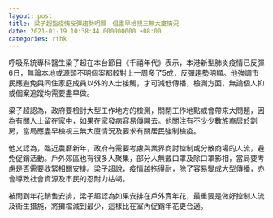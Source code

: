 ```yaml
---
layout: post
title: 梁子超指疫情反彈趨勢明顯　倡盡早檢視三無大廈情況
date: 2021-01-19 10:38:44.000000000 +08:00
categories: rthk
---
```


呼吸系統專科醫生梁子超在本台節目《千禧年代》表示，本港新型肺炎疫情已反彈6日，無論本地或源頭不明個案都較對上一周多了5成，反彈趨勢明顯。他強調市民應避免與同住家庭成員以外的人士接觸，才可減低傳播，檢測方面，無論個人抑或個案追蹤均需要盡早做。

梁子超認為，政府要檢討大型工作地方的檢測，關閉工作地點或會帶來大問題，因為有關人士留在家中，如果在家發病容易傳開去。他關注有不少少數族裔居於劏房，當局應盡早檢視三無大廈情況及要求有關居民強制檢疫。

他又認為，臨近農曆新年，政府有需要考慮與業界商討控制或分散商場的人流，避免促銷活動。戶外郊區也有很多人聚集，部分人無戴口罩及除口罩影相，當局要考慮是否需要收緊相關安排。梁子超說，疫情越拖得耐，除了容易變成大型傳播，亦會導致社會資源及市民的忍耐力枯竭。

被問到年花銷售安排，梁子超認為如果安排在戶外賣年花，最重要是做好控制人流及衞生措施，將攤檔減到最少，這樣比在室內促銷年花更合適。
